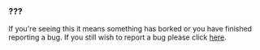 ### ???
If you're seeing this it means something has borked or you have finished reporting a bug.
If you still wish to report a bug please click [here](https://cairo2.typeform.com/to/bgpovz).
<a class="typeform-share button" href="https://cairo2.typeform.com/to/bgpovz" data-mode="popup" data-auto-open=true target="_blank"> </a> <script> (function() { var qs,js,q,s,d=document, gi=d.getElementById, ce=d.createElement, gt=d.getElementsByTagName, id="typef_orm_share", b="https://embed.typeform.com/"; if(!gi.call(d,id)){ js=ce.call(d,"script"); js.id=id; js.src=b+"embed.js"; q=gt.call(d,"script")[0]; q.parentNode.insertBefore(js,q) } })() </script>
